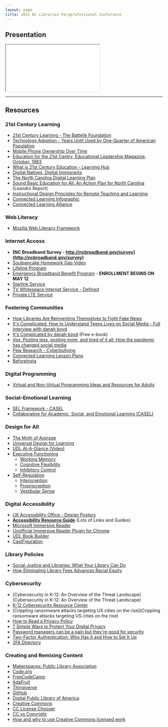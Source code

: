 ```yaml
---
layout: page
title: 2021 NC Libraries Paraprofessional Conference
---
```

<h2 class="sr-only">Presentation</h2>
<div class="embed-responsive embed-responsive-16by9">
  <iframe class="embed-responsive-item" src="presentation.html"></iframe>
</div>
<hr class="mb-5">

## Resources
### 21st Century Learning
* [21st Century Learning - The Battelle Foundation](https://www.battelleforkids.org/networks/p21/frameworks-resources)
* [Technology Adoption - Years Until Used by One-Quarter of American Population](https://www.battelleforkids.org/networks/p21/frameworks-resources)
* [Mobile Phone Ownership Over Time](https://www.pewresearch.org/internet/fact-sheet/mobile/)
* [Education for the 21st Centry, Educational Leadership Magazine, October, 1983](http://www.ascd.org/ASCD/pdf/journals/ed_lead/el_198309_lewis.pdf)
* [What is 21st Century Education - Learning Hub](https://www.battelleforkids.org/learning-hub/learning-hub-item/what-is-a-21st-century-education)
* [Digital Natives, Digital Immigrants](https://www.marcprensky.com/writing/Prensky%20-%20Digital%20Natives,%20Digital%20Immigrants%20-%20Part1.pdf)
* [The North Carolina Digital Learning Plan](https://ncdli.fi.ncsu.edu/dlplan/docs/dlplan.pdf)
* [Sound Basic Education for All: An Action Plan for North Carolina](https://www.wested.org/resources/leandro-north-carolina/) (Leandro Report)
* [Instructional Design Principles for Remote Teaching and Learning](https://www.fi.ncsu.edu/resources/instructional-design-principles-for-remote-teaching-and-learning/)
* [Connected Learning Infographic](https://clalliance.org/resources/connected-learning-infographic/)
* [Connected Learning Alliance](https://clalliance.org)

### Web Literacy
* [Mozilla Web Literacy Framework](https://foundation.mozilla.org/en/initiatives/web-literacy/)

### Internet Access
* **[NC Broadband Survey - http://ncbroadband.gov/survey](http://ncbroadband.gov/survey)**
* [Soulpancake Homework Gap Video](https://youtu.be/yqkAlwGsxwE)
* [Lifeline Program](https://www.lifelinesupport.org)
* [Emergency Broadband Benefit Program](https://getemergencybroadband.org) - **ENROLLMENT BEGINS ON MAY 12**
* [Starlink Service](https://www.starlink.com)
* [TV Whitespace Internet Service - Defined](http://wififorward.org/2020/06/25/tv-white-spaces-may-be-key-to-connecting-millions-of-americans-heres-how/)
* [Private LTE Service](https://www.networkworld.com/article/3432938/when-private-lte-is-better-than-wi-fi.html)

### Fostering Communities
* [How Libraries Are Reinventing Themselves to Fight Fake News](https://www.forbes.com/sites/ryanholmes/2018/04/10/how-libraries-are-reinventing-themselves-to-fight-fake-news/)
* [It's Complicated: How to Understand Teens Lives on Social Media - Full Interview with danah boyd](https://youtu.be/Cx6OEVF2EL4)
* [It's Complicated by danah boyd](http://www.danah.org/books/ItsComplicated.pdf) (Free e-book)
* [Vox: Posting less, posting more, and tired of it all: How the pandemic has changed social media](https://www.vox.com/recode/22295131/social-media-use-pandemic-covid-19-instagram-tiktok)
* [Pew Research - Cyberbullying](https://www.pewresearch.org/internet/2018/09/27/a-majority-of-teens-have-experienced-some-form-of-cyberbullying/)
* [Connected Learning Lesson Plans](https://remakelearning.org/connectedlearning/)
* [BeforeInsta](http://www.instagram.com/beforeinsta)

### Digital Programming
* [Virtual and Non-Virtual Programming Ideas and Resources for Adults](https://libraries.vermont.gov/covid19/virtualprogram_adult)

### Social-Emotional Learning
* [SEL Framework - CASEL](https://casel.org/sel-framework/)
* [Collaborative for Academic, Social, and Emotional Learning (CASEL)](https://casel.org)

### Design for All
* [The Myth of Average](https://youtu.be/4eBmyttcfU4)
* [Universal Design for Learning](https://udlguidelines.cast.org)
* [UDL At-A-Glance (Video)](https://youtu.be/bDvKnY0g6e4)
* [Executive Functioning](https://www.understood.org/en/learning-thinking-differences/child-learning-disabilities/executive-functioning-issues/what-is-executive-function)
  * [Working Memory](https://www.understood.org/en/learning-thinking-differences/child-learning-disabilities/executive-functioning-issues/working-memory-what-it-is-and-how-it-works)
  * [Cognitive Flexibility](https://www.foothillsacademy.org/community-services/parent-education/parent-articles/cognitive-flexibility)
  * [Inhibitory Control](http://www.educationalneuroscience.org.uk/resources/the-adolescent-brain/inhibitory-control/)
* [Self-Regulation](https://www.understood.org/en/learning-thinking-differences/child-learning-disabilities/sensory-processing-issues/trouble-with-self-regulation-what-you-need-to-know)
  * [Interoception](https://www.understood.org/en/learning-thinking-differences/child-learning-disabilities/sensory-processing-issues/interoception-and-sensory-processing-issues-what-you-need-to-know)
  * [Proprioception](https://www.vox.com/the-highlight/2019/11/22/20920762/proprioception-sixth-sense)
  * [Vestibular Sense](https://eyaslanding.com/the-vestibular-and-proprioceptive-systems-the-sixth-and-seven-senses/)
  
### Digital Accessibility
* [UK Accessibility Office - Design Posters](https://accessibility.blog.gov.uk/2016/09/02/dos-and-donts-on-designing-for-accessibility/)
* **[Accessibility Resource Guide](https://mjsamberg.github.io/resourceguides/accessibility/)** (Lots of Links and Guides)
* [Microsoft Immersive Reader](https://www.microsoft.com/en-us/education/products/learning-tools)
* [Unofficial Immersive Reader Plugin for Chrome](https://chrome.google.com/webstore/detail/use-immersive-reader-on-w/fmidkjgknpkbmninbmklhcgaalfalbdh?hl=en-US)
* [UDL Book Builder](http://bookbuilder.cast.org)
* [CastFiguration](http://figuration.org)

### Library Policies
* [Social Justice and Libraries: What Your Library Can Do](https://guides.masslibsystem.org/socialjustice/Libraries)
* [How Eliminating Library Fees Advances Racial Equity](https://www.urbanlibraries.org/blog/how-eliminating-library-fees-advances-racial-equity)

### Cybersecurity
* [Cybersecurity in K-12: An Overview of the Threat Landscape](Cybersecurity in K-12: An Overview of the Threat Landscape)
* [K-12 Cybersecurity Resource Center](https://k12cybersecure.com/map/)
* [Crippling ransomware attacks targeting US cities on the rise](Crippling ransomware attacks targeting US cities on the rise)
* [How to Read a Privacy Policy](https://oag.ca.gov/privacy/facts/online-privacy/privacy-policy)
* [7 Simple Ways to Protect Your Digital Privacy](https://www.nytimes.com/wirecutter/blog/7-simple-ways-to-protect-your-digital-privacy/)
* [Password managers can be a pain but they're good for security](https://www.cnet.com/news/password-managers-a-little-pain-for-a-lot-better-security-world-password-day/)
* [Two-Factor Authentication: Who Has It and How to Set It Up](https://www.pcmag.com/how-to/two-factor-authentication-who-has-it-and-how-to-set-it-up)
* [2FA Directory](https://2fa.directory)

### Creating and Remixing Content
* [Makerspaces: Public Library Association](http://www.ala.org/pla/resources/tools/technology/makerspaces)
* [Code.org](http://www.code.org)
* [FreeCodeCamp](https://www.freecodecamp.org)
* [AdaFruit](https://www.adafruit.com)
* [Thingiverse](https://www.thingiverse.com)
* [GitHub](http://www.github.com)
* [Digital Public Library of America](https://dp.la)
* [Creative Commons](http://www.creativecommons.org)
* [CC License Chooser](https://creativecommons.org/choose/)
* [CC vs Copyright](https://www.workmadeforhire.net/the-rest/whats-the-difference-between-copyright-and-creative-commons/)
* [How and why to use Creative Commons licensed work](https://opensource.com/article/20/1/what-creative-commons)

